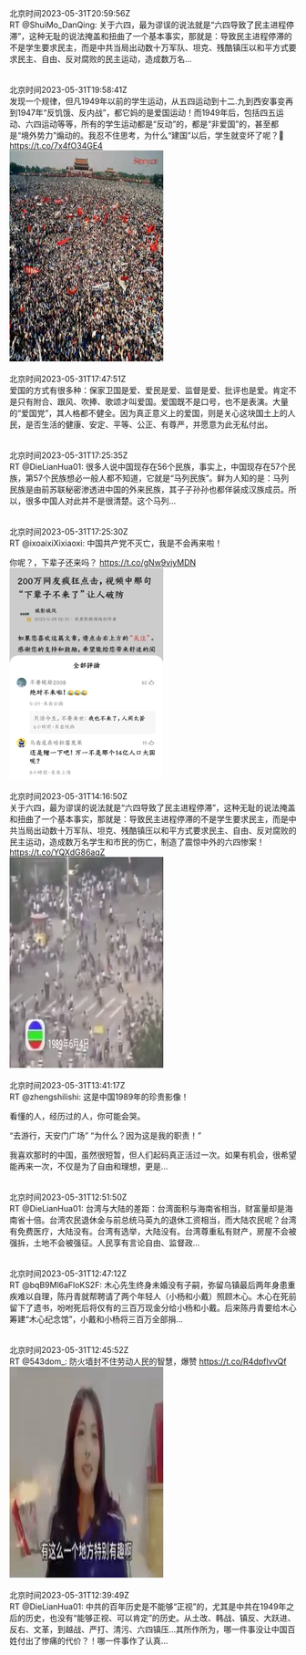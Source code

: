 北京时间2023-05-31T20:59:56Z<br>RT @ShuiMo_DanQing: 关于六四，最为谬误的说法就是“六四导致了民主进程停滞”，这种无耻的说法掩盖和扭曲了一个基本事实，那就是：导致民主进程停滞的不是学生要求民主，而是中共当局出动数十万军队、坦克、残酷镇压以和平方式要求民主、自由、反对腐败的民主运动，造成数万名…<br><br><br>北京时间2023-05-31T19:58:41Z<br>发现一个规律，但凡1949年以前的学生运动，从五四运动到十二.九到西安事变再到1947年“反饥饿、反内战”，都它妈的是爱国运动！而1949年后，包括四五运动、六四运动等等，所有的学生运动都是“反动”的，都是“非爱国”的，甚至都是“境外势力”煽动的。我忍不住思考，为什么“建国”以后，学生就变坏了呢？🤔 https://t.co/7x4fO34GE4<br><img src='/temp/image/2023/u-Month-5/1663877658227380231_0.jpg' width='270' height='370'><br><br>北京时间2023-05-31T17:47:51Z<br>爱国的方式有很多种：保家卫国是爱、爱民是爱、监督是爱、批评也是爱。肯定不是只有附合、跟风、吹捧、歌颂才叫爱国。爱国既不是口号，也不是表演。大量的“爱国党”，其人格都不健全。因为真正意义上的爱国，则是关心这块国土上的人民，是否生活的健康、安定、平等、公正、有尊严，并愿意为此无私付出。<br><br><br>北京时间2023-05-31T17:25:35Z<br>RT @DieLianHua01: 很多人说中国现存在56个民族，事实上，中国现存在57个民族，第57个民族想必一般人都不知道，它就是“马列民族”。鲜为人知的是：马列民族是由前苏联秘密渗透进中国的外来民族，其子子孙孙也都佯装成汉族成员。所以，很多中国人对此并不是很清楚。这个马列…<br><br><br>北京时间2023-05-31T17:25:30Z<br>RT @ixoaixiXixiaoxi: 中国共产党不灭亡，我是不会再来啦！

你呢？，下辈子还来吗？ https://t.co/gNw9viyMDN<br><img src='/temp/image/2023/u-Month-5/1663839106886144001_0.jpg' width='270' height='370'><br><br>北京时间2023-05-31T14:16:50Z<br>关于六四，最为谬误的说法就是“六四导致了民主进程停滞”，这种无耻的说法掩盖和扭曲了一个基本事实，那就是：导致民主进程停滞的不是学生要求民主，而是中共当局出动数十万军队、坦克、残酷镇压以和平方式要求民主、自由、反对腐败的民主运动，造成数万名学生和市民的伤亡，制造了震惊中外的六四惨案！ https://t.co/YQXdG86aqZ<br><img src='/temp/video/2023/u-Month-5/at-Day-31/ShuiMo_DanQing/1663791626731552768_0.jpg' width='270' height='370'><br><br>北京时间2023-05-31T13:41:17Z<br>RT @zhengshilishi: 这是中国1989年的珍贵影像！

看懂的人，经历过的人，你可能会哭。

“去游行，天安门广场”
“为什么？因为这是我的职责！”

我喜欢那时的中国，虽然很短暂，但人们起码真正活过一次。如果有机会，很希望能再来一次，不仅是为了自由和理想，更是…<br><br><br>北京时间2023-05-31T12:51:50Z<br>RT @DieLianHua01: 台湾与大陆的差距：台湾面积与海南省相当，财富量却是海南省十倍。台湾农民退休金与前总统马英九的退休工资相当，而大陆农民呢？台湾有免费医疗，大陆没有。台湾有选举，大陆没有。台湾尊重私有财产，房屋不会被强拆，土地不会被强征。人民享有言论自由、监督政…<br><br><br>北京时间2023-05-31T12:47:12Z<br>RT @bqB9Ml6aFloKS2F: 木心先生终身未婚没有子嗣，弥留乌镇最后两年身患重疾难以自理，陈丹青就帮聘请了两个年轻人（小杨和小戴）照顾木心。木心在死前留下了遗书，吩咐死后将仅有的三百万现金分给小杨和小戴。后来陈丹青要给木心筹建“木心纪念馆”，小戴和小杨将三百万全部捐…<br><br><br>北京时间2023-05-31T12:45:52Z<br>RT @543dom_: 防火墙封不住劳动人民的智慧，爆赞 https://t.co/R4dpfIvvQf<br><img src='/temp/video/2023/u-Month-5/at-Day-31/ShuiMo_DanQing/1663768733956055040_0.jpg' width='270' height='370'><br><br>北京时间2023-05-31T12:39:49Z<br>RT @DieLianHua01: 中共的百年历史是不能够“正视”的，尤其是中共在1949年之后的历史，也没有“能够正视、可以肯定”的历史。从土改、韩战、镇反、大跃进、反右、文革，到越战、严打、清污、六四镇压…其所作所为，哪一件事没让中国百姓付出了惨痛的代价？！哪一件事作了认真…<br><br><br>
